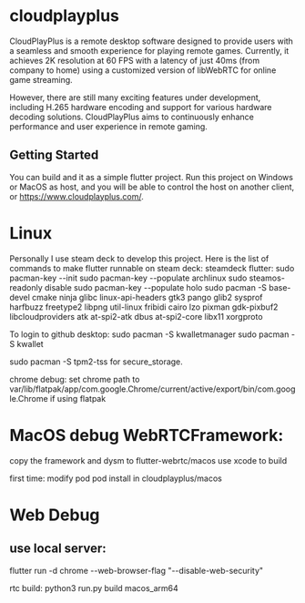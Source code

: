 # cloudplayplus

CloudPlayPlus is a remote desktop software designed to provide users with a seamless and smooth experience for playing remote games. Currently, it achieves 2K resolution at 60 FPS with a latency of just 40ms (from company to home) using a customized version of libWebRTC for online game streaming.

However, there are still many exciting features under development, including H.265 hardware encoding and support for various hardware decoding solutions. CloudPlayPlus aims to continuously enhance performance and user experience in remote gaming.

## Getting Started
You can build and it as a simple flutter project. Run this project on Windows or MacOS as host, and you will be able to control the host on another client, or https://www.cloudplayplus.com/.

# Linux
Personally I use steam deck to develop this project. Here is the list of commands to make flutter runnable on steam deck:
steamdeck flutter:
sudo pacman-key --init
sudo pacman-key --populate archlinux
sudo steamos-readonly disable 
sudo pacman-key --populate holo 
sudo pacman -S base-devel cmake ninja glibc linux-api-headers gtk3 pango glib2 sysprof harfbuzz freetype2 libpng util-linux fribidi cairo lzo pixman gdk-pixbuf2 libcloudproviders atk at-spi2-atk dbus at-spi2-core libx11 xorgproto

To login to github desktop:
sudo pacman -S kwalletmanager
sudo pacman -S kwallet

sudo pacman -S tpm2-tss for secure_storage.

chrome debug:
set chrome path to 
var/lib/flatpak/app/com.google.Chrome/current/active/export/bin/com.google.Chrome
if using flatpak

# MacOS debug WebRTCFramework:
copy the framework and dysm to flutter-webrtc/macos
use xcode to build

first time:
modify pod
pod install in cloudplayplus/macos

# Web Debug
## use local server:
flutter run -d chrome --web-browser-flag "--disable-web-security"

rtc build:
python3 run.py build macos_arm64
